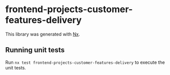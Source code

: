 # frontend-projects-customer-features-delivery

This library was generated with [Nx](https://nx.dev).

## Running unit tests

Run `nx test frontend-projects-customer-features-delivery` to execute the unit tests.
